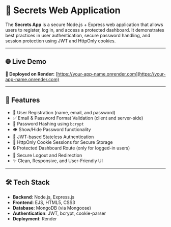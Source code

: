 # 🔐 Secrets Web Application

The **Secrets App** is a secure Node.js + Express web application that allows users to register, log in, and access a protected dashboard. It demonstrates best practices in user authentication, secure password handling, and session protection using JWT and HttpOnly cookies.

---

## 🌐 Live Demo

**🔗 Deployed on Render:** [https://your-app-name.onrender.com](https://your-app-name.onrender.com)

---

## 📌 Features

- 👤 User Registration (name, email, and password)
- ✅ Email & Password Format Validation (client and server-side)
- 🔐 Password Hashing using `bcrypt`
- 👁️ Show/Hide Password functionality
- 🔑 JWT-based Stateless Authentication
- 🍪 HttpOnly Cookie Sessions for Secure Storage
- 🔒 Protected Dashboard Route (only for logged-in users)
- 🚪 Secure Logout and Redirection
- ✨ Clean, Responsive, and User-Friendly UI

---

## 🛠 Tech Stack

- **Backend**: Node.js, Express.js
- **Frontend**: EJS, HTML5, CSS3
- **Database**: MongoDB (via Mongoose)
- **Authentication**: JWT, bcrypt, cookie-parser
- **Deployment**: Render


